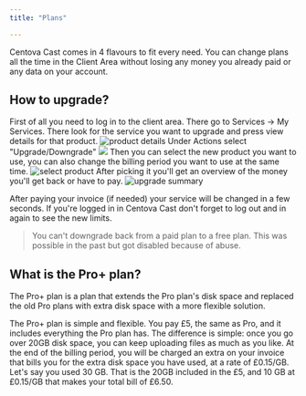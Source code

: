```yaml
---
title: "Plans"

---
```

Centova Cast comes in 4 flavours to fit every need. You can change plans all the time in the Client Area without losing any money you already paid or any data on your account.

## How to upgrade?

First of all you need to log in to the client area. There go to Services -> My Services.
There look for the service you want to upgrade and press view details for that product.
![product details](https://images.shoutca.st/Screenshot%20from%202018-08-31%2015-28-27.png)
Under Actions select "Upgrade/Downgrade"
![](https://images.shoutca.st/Screenshot%20from%202018-08-31%2015-28-27.png)
Then you can select the new product you want to use, you can also change the billing period you want to use at the same time.
![select product](https://images.shoutca.st/Screenshot%20from%202018-08-31%2015-28-42.png)
After picking it you'll get an overview of the money you'll get back or have to pay. 
![upgrade summary](https://images.shoutca.st/Screenshot%20from%202018-08-31%2015-28-54.png)

After paying your invoice (if needed) your service will be changed in a few seconds. If you're logged in in Centova Cast don't forget to log out and in again to see the new limits. 
> You can't downgrade back from a paid plan to a free plan. This was possible in the past but got disabled because of abuse.


## What is the Pro+ plan?

The Pro+ plan is a plan that extends the Pro plan's disk space and replaced the old Pro plans with extra disk space with a more flexible solution.

The Pro+ plan is simple and flexible. You pay £5, the same as Pro, and it includes everything the Pro plan has. The difference is simple: once you go over 20GB disk space, you can keep uploading files as much as you like. At the end of the billing period, you will be charged an extra on your invoice that bills you for the extra disk space you have used, at a rate of £0.15/GB. Let's say you used 30 GB. That is the 20GB included in the £5, and 10 GB at £0.15/GB that makes your total bill of £6.50.
